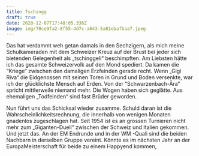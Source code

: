 ```yaml
---
title: Tschingg
draft: true
date: 2020-12-07T17:48:05.336Z
image: img/70ce9fa2-8f55-4d7c-a643-5a81ebafbaa7.jpeg
---
```

Das hat verdammt weh getan damals in den Sechzigern, als mich meine Schulkameraden mit dem Schweizer Kreuz auf der Brust bei jeder sich bietenden Gelegenheit als „tschinggeli“ beschimpften. Am Liebsten hätte ich das gesamte Schweizervolk auf den Mond spediert. Da kamen die “Kriege“ zwischen den damaligen Erzfeinden gerade recht. Wenn „Gigi Riva“ die Eidgenossen mit seinen Toren in Grund und Boden versenkte, war ich der glücklichste Mensch auf Erden. Von der “Schwarzenbach-Ära“ spricht mittlerweile niemand mehr. Die Wogen haben sich geglätte. Aus ehemaligen „Todfeinden“ sind fast Brüder geworden.

Nun führt uns das Schicksal wieder zusamme. Schuld daran ist die Wahrscheinlichkeitsrechnung, die innerhalb von wenigen Monaten gnadenlos zugeschlagen hat. Seit 1954 ist es an grossen Turnieren nicht mehr zum „Giganten-Duell“ zwischen der Schweiz und Italien gekommen. Und jetzt das. An der EM Endrunde und in der WM -Quali sind die beiden Nachbarn in derselben Gruppe vereint. Könnte es im nächsten Jahr an der EuropaMeisterschaft für beide zu einem Happyend kommen,